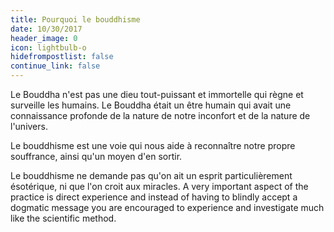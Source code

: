 ```yaml
---
title: Pourquoi le bouddhisme
date: 10/30/2017
header_image: 0
icon: lightbulb-o
hidefrompostlist: false
continue_link: false
---
```

Le Bouddha n'est pas une dieu tout-puissant et immortelle qui règne et surveille les humains. Le Bouddha était un être humain qui avait une connaissance profonde de la nature de notre inconfort et de la nature de l'univers.

Le bouddhisme est une voie qui nous aide à reconnaître notre propre souffrance, ainsi qu'un moyen d'en sortir.

Le bouddhisme ne demande pas qu'on ait un esprit particulièrement ésotérique, ni que l'on croit aux miracles. A very important aspect of the practice is direct experience and instead of having to blindly accept a dogmatic message you are encouraged to experience and investigate much like the scientific method.